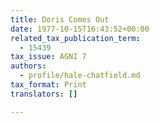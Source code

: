 ```yaml
---
title: Doris Comes Out
date: 1977-10-15T16:43:52+00:00
related_tax_publication_term:
  - 15439
tax_issue: AGNI 7
authors:
  - profile/hale-chatfield.md
tax_format: Print
translators: []

---
```

